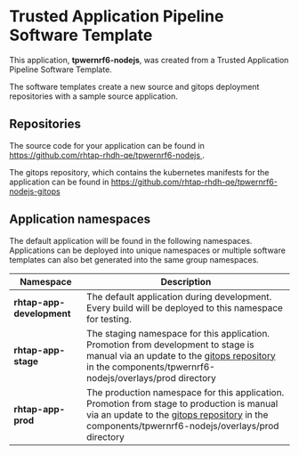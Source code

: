# Trusted Application Pipeline Software Template

This application, **tpwernrf6-nodejs**, was created from a Trusted Application Pipeline Software Template.

The software templates create a new source and gitops deployment repositories with a sample source application. 

## Repositories

The source code for your application can be found in [https://github.com/rhtap-rhdh-qe/tpwernrf6-nodejs ](https://github.com/rhtap-rhdh-qe/tpwernrf6-nodejs ).
 
The gitops repository, which contains the kubernetes manifests for the application can be found in 
[https://github.com/rhtap-rhdh-qe/tpwernrf6-nodejs-gitops ](https://github.com/rhtap-rhdh-qe/tpwernrf6-nodejs-gitops ) 

## Application namespaces 

The default application will be found in the following namespaces. Applications can be deployed into unique namespaces or multiple software templates can also bet generated into the same group namespaces.  

|  Namespace   |  Description   |  
| -------- | -------- |   
| **rhtap-app-development** | The default application during development. Every build will be deployed to this namespace for testing. | 
| **rhtap-app-stage** | The staging namespace for this application. Promotion from development to stage is manual via an update to the [gitops repository](https://github.com/rhtap-rhdh-qe/tpwernrf6-nodejs-gitops ) in the components/tpwernrf6-nodejs/overlays/prod directory |  
| **rhtap-app-prod** | The production namespace for this application. Promotion from stage to production is manual via an update to the [gitops repository](https://github.com/rhtap-rhdh-qe/tpwernrf6-nodejs-gitops ) in the components/tpwernrf6-nodejs/overlays/prod directory | 